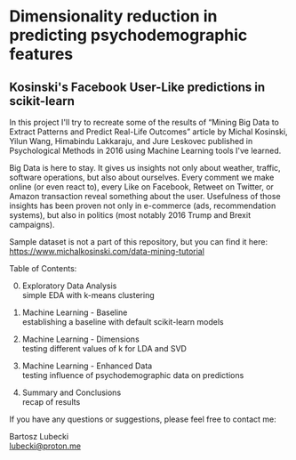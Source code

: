 <h1>Dimensionality reduction in predicting psychodemographic features</h1>
<h2>Kosinski's Facebook User-Like predictions in scikit-learn</h2>

In this project I'll try to recreate some of the results of “Mining Big Data to Extract Patterns and Predict Real-Life Outcomes” article by Michal Kosinski, Yilun Wang, Himabindu Lakkaraju, and Jure Leskovec published in Psychological Methods in 2016 using Machine Learning tools I've learned.

Big Data is here to stay. It gives us insights not only about weather, traffic, software operations, but also about ourselves. Every comment we make online (or even react to), every Like on Facebook, Retweet on Twitter, or Amazon transaction reveal something about the user. Usefulness of those insights has been proven not only in e-commerce (ads, recommendation systems), but also in politics (most notably 2016 Trump and Brexit campaigns). 

Sample dataset is not a part of this repository, but you can find it here: https://www.michalkosinski.com/data-mining-tutorial  

Table of Contents:<br>

0. Exploratory Data Analysis<br>
    simple EDA with k-means clustering

1. Machine Learning - Baseline<br>
    establishing a baseline with default scikit-learn models

2. Machine Learning - Dimensions<br>
    testing different values of k for LDA and SVD

3. Machine Learning - Enhanced Data<br>
    testing influence of psychodemographic data on predictions

4. Summary and Conclusions<br>
    recap of results


If you have any questions or suggestions, please feel free to contact me:

Bartosz Lubecki<br>
lubecki@proton.me

